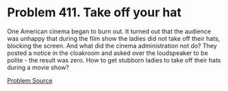 # Problem 411. Take off your hat 

One American cinema began to burn out. It turned out that the audience was unhappy that during the film show the ladies did not take off their hats, blocking the screen. And what did the cinema administration not do? They posted a notice in the cloakroom and asked over the loudspeaker to be polite - the result was zero. How to get stubborn ladies to take off their hats during a movie show?

[Problem Source](https://www.trizland.ru/tasks/1343/)